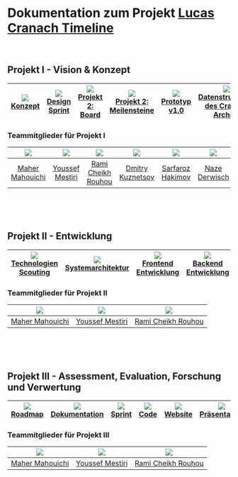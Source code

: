 # Dokumentation zum Projekt [Lucas Cranach Timeline](http://v2202101139598140731.supersrv.de/)
<br>

## Projekt I - Vision & Konzept
| ![](https://img.icons8.com/windows/32/000000/idea.png)<br>[Konzept](https://github.com/ramichr/lucas_cranach_projekt2/wiki/Einf%C3%BChrung) | ![](https://img.icons8.com/windows/32/000000/prototype.png)<br>[Design Sprint](https://github.com/ramichr/lucas_cranach_projekt2/wiki/Design-Sprint) | ![](https://img.icons8.com/windows/32/000000/brief.png)<br>[Projekt 2: Board](https://github.com/ramichr/lucas_cranach_projekt2/projects/2) | ![](https://img.icons8.com/windows/32/000000/brief.png)<br>[Projekt 2: Meilensteine](https://github.com/ramichr/lucas_cranach_projekt2/milestones) | ![](https://img.icons8.com/windows/32/000000/code-file.png)<br>[Prototyp v1.0](https://github.com/ramichr/lucas_cranach_projekt2/tree/master/prototype/v1.0) | ![](https://img.icons8.com/windows/32/000000/code-file.png)<br>[Datenstrukturen des Cranach Archivs](https://github.com/lucascranach/importer/tree/master/docs/json) | ![](https://img.icons8.com/windows/32/000000/repository.png)<br>[Backlog](https://github.com/ramichr/lucas_cranach_projekt2/projects/3) |
|:-------------------------------------------------------------------------------------------------------------------------------------------:|:---------------------------------------------------------------------------------------------------------------:|:-------------------------------------------------------------------------------------------------------------------:|:----------------------------------------------------------------------------------------------------:|:-------------------------------------------------------------------------------------------------------------:|:--------------------------------------------------------------------------------------------------------------------------------:|:--------------------------------------------------------------------------------------------------------------------------------:|

### Teammitglieder für Projekt I

| ![](https://avatars0.githubusercontent.com/u/24878008?s=400&v=4) | ![](https://avatars1.githubusercontent.com/u/25585481?s=400&v=4) | ![](https://avatars0.githubusercontent.com/u/49440303?s=460&u=bbdf6f2769d13ce1198c2294d7cce364a76e53d0&v=4) | ![](https://avatars1.githubusercontent.com/u/57637723?s=400&u=28a67642b34f1440defcdedb2bb49d9e8b56d528&v=4) | ![](https://avatars2.githubusercontent.com/u/56966962?s=400&v=4) | ![](https://avatars0.githubusercontent.com/u/57001669?s=400&v=4)
|:-------------------------------------------------------------------:|:----------------------------------------------------------------:|:----------------------------------------------------------------: | :----------------------------------------------------------------: | :----------------------------------------------------------------: | :----------------------------------------------------------------:
|          [Maher Mahouichi](https://github.com/maherwizy)         |           [Youssef Mestiri](https://github.com/youssefMes)           |          [Rami Cheikh Rouhou](https://github.com/ramichr)          | [Dmitry Kuznetsov](https://github.com/d-kuznetsov)  | [Sarfaroz Hakimov](https://github.com/Sarfaroz) | [Naze Derwisch](https://github.com/naze1982)

<br>
<br>
<br>

## Projekt II - Entwicklung
|  ![](https://img.icons8.com/ios-filled/32/000000/process.png)<br>[Technologien Scouting](https://github.com/ramichr/CRANACH/wiki/Technologien-Scouting) |![](https://img.icons8.com/ios/32/000000/link-company-parent.png)<br>[Systemarchitektur](https://github.com/ramichr/CRANACH/wiki/Systemarchitektur) | ![](https://img.icons8.com/ios/32/000000/react-native.png)<br>   [Frontend Entwicklung](https://github.com/ramichr/CRANACH/wiki/Frontend-Entwicklung) | ![](https://img.icons8.com/ios/32/000000/server.png)<br>   [Backend Entwicklung](https://github.com/ramichr/CRANACH/wiki/Backend-Entwicklung) | ![](https://img.icons8.com/windows/32/000000/repository.png)<br>[Sprint](https://github.com/ramichr/CRANACH/projects/2) | ![](https://img.icons8.com/windows/32/000000/source-code.png)<br>   [Code](https://github.com/ramichr/CRANACH/tree/master/cranach-timeline-code) | ![](https://img.icons8.com/windows/32/000000/prototype.png)<br>   [Website](http://v2202101139598140731.supersrv.de/) |
|:-------------------------------------------------------------------------------------------------------------------------------------------:|:---------------------------------------------------------------------------------------------------------------:|:-------------------------------------------------------------------------------------------------------------------:|:----------------------------------------------------------------------------------------------------:|:-------------------------------------------------------------------------------------------------------------:|:-------------------------------------------------------------------------------------------------------------:|:-------------------------------------------------------------------------------------------------------------------------------------------:|

### Teammitglieder für Projekt II

| ![](https://avatars0.githubusercontent.com/u/24878008?s=200&v=4) | ![](https://avatars1.githubusercontent.com/u/25585481?s=200&v=4) | ![](https://avatars0.githubusercontent.com/u/49440303?s=200&u=bbdf6f2769d13ce1198c2294d7cce364a76e53d0&v=4)  
|:-------------------------------------------------------------------:|:----------------------------------------------------------------:|:----------------------------------------------------------------:  
|          [Maher Mahouichi](https://github.com/maherwizy)         |           [Youssef Mestiri](https://github.com/youssefMes)           |          [Rami Cheikh Rouhou](https://github.com/ramichr)          

<br>
<br>
<br>

## Projekt III - Assessment, Evaluation, Forschung und Verwertung
|  ![](https://img.icons8.com/wired/32/000000/road.png)<br>[Roadmap](https://github.com/ramichr/CRANACH/wiki/Roadmap) | ![](https://img.icons8.com/wired/32/000000/documents.png)<br>[Dokumentation](https://github.com/ramichr/CRANACH/wiki/Dokumentation-Projekt-III) | ![](https://img.icons8.com/windows/32/000000/repository.png)<br>[Sprint](https://github.com/ramichr/CRANACH/projects/2) | ![](https://img.icons8.com/windows/32/000000/source-code.png)<br>   [Code](https://github.com/ramichr/CRANACH/tree/master/cranach-timeline-code) | ![](https://img.icons8.com/windows/32/000000/prototype.png)<br>   [Website](http://v2202101139598140731.supersrv.de/) | ![](https://img.icons8.com/windows/32/000000/training.png)<br>   [Präsentation](https://th-koeln.sciebo.de/f/542338082) |
|:-------------------------------------------------------------------------------------------------------------------------------------------:|:---------------------------------------------------------------------------------------------------------------:|:-------------------------------------------------------------------------------------------------------------------:|:----------------------------------------------------------------------------------------------------:|:-------------------------------------------------------------------------------------------------------------:|:-------------------------------------------------------------------------------------------------------------:|

### Teammitglieder für Projekt III

| ![](https://avatars0.githubusercontent.com/u/24878008?s=200&v=4) | ![](https://avatars1.githubusercontent.com/u/25585481?s=200&v=4) | ![](https://avatars0.githubusercontent.com/u/49440303?s=200&u=bbdf6f2769d13ce1198c2294d7cce364a76e53d0&v=4)  
|:-------------------------------------------------------------------:|:----------------------------------------------------------------:|:----------------------------------------------------------------:  
|          [Maher Mahouichi](https://github.com/maherwizy)         |           [Youssef Mestiri](https://github.com/youssefMes)           |          [Rami Cheikh Rouhou](https://github.com/ramichr)          




<!--
# Lucas Cranach Timeline

Projektgegenstand ist das [Lucas Cranach Timeline- Projekt 2019](https://th-koeln.github.io/mi-bachelor-screendesign/projekt-2019/)

> Im Oktober 2009 begannen acht große Museen in Europa und den USA gemeinsam mit dem Museum Kunstpalast in Düsseldorf und der Technischen Hochschule Köln ein Forschungsprojekt zur digitalen Erschließung der Gemälde eines der bedeutendsten Maler der deutschen Renaissance: Lucas Cranach der Ältere. Gefördert wird das Projekt von der Andrew W. Mellon Foundation als Teil einer größeren Initiative, deren Ziel es ist, eine internetbasierte Infrastruktur für den Austausch und die Vermittlung neuer kunsthistorischer, technologischer und naturwissenschaftlicher Forschungsergebnisse zu entwickeln, welche die Grenzen von Institutionen und internationalen Grenzen überschreitet. Der umfangreiche Fundus an Bild- und Textinformationen soll der Öffentlichkeit ein tieferes Verständnis der Kunst Lucas Cranachs ermöglichen und die Forscher künftig dabei unterstützen, u.a. Fragen zu Zuschreibung und Werkstattorganisation zu beantworten.

## Projekt Entwicklung - Cranach-Timeline

Ziel in dieser Phase des Projekts ist die Fortführung der erarbeiteten Konzepte des [Projekts - Vision und Konzept](https://www.medieninformatik.th-koeln.de/study/master/moduls/ma_modul_projekt_visionkonzept/). Als Ergebnis soll ein _Minimum Viable Product_ entwickelt und weiterentwickelt werden.


## Entwicklungsorganisation

### 1. Sprint

https://github.com/ramichr/lucas_cranach_projekt2/projects/2

## Wiki
-->

